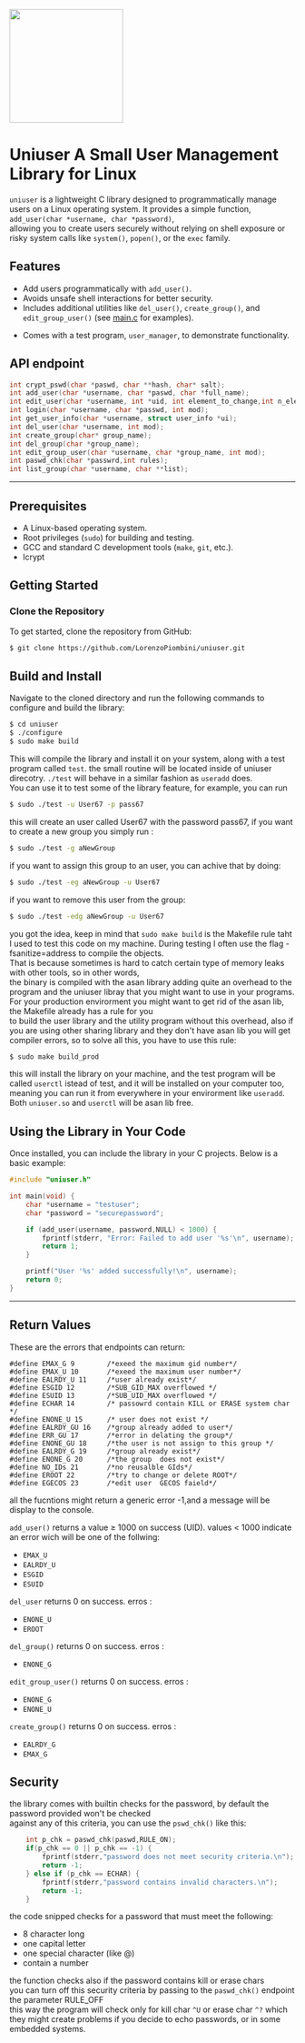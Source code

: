 <p>
  <img src="./logo.png" width="200">
</p>

# Uniuser A Small User Management Library for Linux

`uniuser` is a lightweight C library designed to programmatically manage users on a Linux operating system. It provides a simple function, `add_user(char *username, char *password)`,  
allowing you to create users securely without relying on shell exposure or risky system calls like `system()`, `popen()`, or the `exec` family.

## Features
- Add users programmatically with `add_user()`.
- Avoids unsafe shell interactions for better security.
- Includes additional utilities like `del_user()`, `create_group()`, and `edit_group_user()` (see [main.c] for examples).

[main.c]: src/main.c 
- Comes with a test program, `user_manager`, to demonstrate functionality.


## API endpoint

```c
int crypt_pswd(char *paswd, char **hash, char* salt);
int add_user(char *username, char *paswd, char *full_name);
int edit_user(char *username, int *uid, int element_to_change,int n_elem, ...);
int login(char *username, char *passwd, int mod);
int get_user_info(char *username, struct user_info *ui);
int del_user(char *username, int mod);
int create_group(char* group_name);
int del_group(char *group_name);
int edit_group_user(char *username, char *group_name, int mod);
int paswd_chk(char *passwrd,int rules);
int list_group(char *username, char **list);
```
---

## Prerequisites
- A Linux-based operating system.
- Root privileges (`sudo`) for building and testing.
- GCC and standard C development tools (`make`, `git`, etc.).
- lcrypt

## Getting Started

### Clone the Repository
To get started, clone the repository from GitHub:

```bash
$ git clone https://github.com/LorenzoPiombini/uniuser.git
```


## Build and Install

Navigate to the cloned directory and run the following commands to configure and build the library:

```bash
$ cd uniuser
$ ./configure
$ sudo make build
```

This will compile the library and install it on your system, along with a test program called `test`.
the small routine will be located inside of uniuser direcotry. `./test` will behave in a similar fashion as `useradd` does.   
You can use it to test some of the library feature, for example, you can run 

```bash
$ sudo ./test -u User67 -p pass67
```

this will create an user called User67 with the password pass67, if you want to create a new group you
simply run :

```bash
$ sudo ./test -g aNewGroup 
```

if you want to assign this group to an user, you can achive that by doing:

```bash
$ sudo ./test -eg aNewGroup -u User67
```

if you want to remove this user from the group:

```bash
$ sudo ./test -edg aNewGroup -u User67 
```

you got the idea, keep in mind that `sudo make build` is the Makefile rule taht I used to test this code on my machine.
During testing I often use the flag -fsanitize=address to compile the objects.   
That is because sometimes is hard to catch certain type of memory leaks with other tools, so in other words,  
the binary is compiled with the asan library adding quite an overhead to the program and the uniuser libray that you might want to use in your programs.  
For your production envirorment you might want to get rid of the asan lib, the Makefile already has a rule for you  
to build the user library and the utility program without this overhead, also if you are using other sharing library
and they don't have asan lib you will get compiler errors, so to solve all this, you have to use this rule:  

```bash
$ sudo make build_prod
```
this will install the library on your machine, and the test program will be called `userctl` istead of test, and it will be installed 
on your computer too, meaning you can run it from everywhere in your envirorment like `useradd`.  
Both `uniuser.so` and `userctl` will be asan lib free.
 
  
## Using the Library in Your Code

Once installed, you can include the library in your C projects. Below is a basic example:

```c    
#include "uniuser.h"

int main(void) {
    char *username = "testuser";
    char *password = "securepassword";

    if (add_user(username, password,NULL) < 1000) {
        fprintf(stderr, "Error: Failed to add user '%s'\n", username);
        return 1;
    }

    printf("User '%s' added successfully!\n", username);
    return 0;
}
```
---
## Return Values

These are the errors that endpoints can return:
```plain text
#define EMAX_G 9        /*exeed the maximum gid number*/
#define EMAX_U 10       /*exeed the maximum user number*/
#define EALRDY_U 11     /*user already exist*/
#define ESGID 12        /*SUB_GID_MAX overflowed */
#define ESUID 13        /*SUB_UID_MAX overflowed */
#define ECHAR 14        /* passowrd contain KILL or ERASE system char */
#define ENONE_U 15      /* user does not exist */
#define EALRDY_GU 16    /*group already added to user*/
#define ERR_GU 17       /*error in delating the group*/
#define ENONE_GU 18     /*the user is not assign to this group */
#define EALRDY_G 19     /*group already exist*/
#define ENONE_G 20      /*the group  does not exist*/
#define NO_IDs 21       /*no reusalble GIds*/
#define EROOT 22        /*try to change or delete ROOT*/
#define EGECOS 23       /*edit user  GECOS faield*/

```

all the fucntions might return a generic error -1,and a message will be display to the console.

`add_user()` returns a value ≥ 1000 on success (UID).
values < 1000 indicate an error wich will be one of the follwing:
- `EMAX_U`
- `EALRDY_U`
- `ESGID`
- `ESUID`


`del_user` returns 0 on success.
erros :
- `ENONE_U`
- `EROOT`

`del_group()` returns 0 on success.
erros :
- `ENONE_G`

`edit_group_user()` returns 0 on success.
erros :
- `ENONE_G`
- `ENONE_U`

`create_group()` returns 0 on success.
erros :
- `EALRDY_G`
- `EMAX_G`

## Security

the library comes with builtin checks for the password, by default the password provided won't be checked  
against any of this criteria, you can use the `pswd_chk()` like this: 

```c
	int p_chk = paswd_chk(paswd,RULE_ON);
	if(p_chk == 0 || p_chk == -1) {
		fprintf(stderr,"password does not meet security criteria.\n");
		return -1;	
	} else if (p_chk == ECHAR) {
		fprintf(stderr,"password contains invalid characters.\n");
		return -1;
	}

```

the code snipped checks for a password that must meet the following:   
- 8 character long
- one capital letter
- one special character (like @)
- contain a number

the function checks also if the password contains kill or erase chars  
you can turn off this security criteria by passing to the `paswd_chk()` endpoint the parameter RULE_OFF  
this way the program will check only for kill char `^U` or erase char `^?` which they might create problems if you
decide to echo passwords, or in some embedded systems.  


